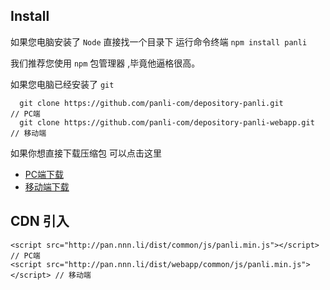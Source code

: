 ## Install

如果您电脑安装了 `Node` 直接找一个目录下 运行命令终端 `npm install panli`

我们推荐您使用 `npm` 包管理器 ,毕竟他逼格很高。

如果您电脑已经安装了 `git`

```
  git clone https://github.com/panli-com/depository-panli.git          // PC端
  git clone https://github.com/panli-com/depository-panli-webapp.git   // 移动端
```

如果你想直接下载压缩包 可以点击这里

* [PC端下载](https://github.com/panli-com/depository-panli/archive/master.zip)
* [移动端下载](https://github.com/panli-com/depository-panli-webapp/archive/master.zip)


## CDN 引入

```
<script src="http://pan.nnn.li/dist/common/js/panli.min.js"></script>  // PC端  
<script src="http://pan.nnn.li/dist/webapp/common/js/panli.min.js"></script> // 移动端

```
